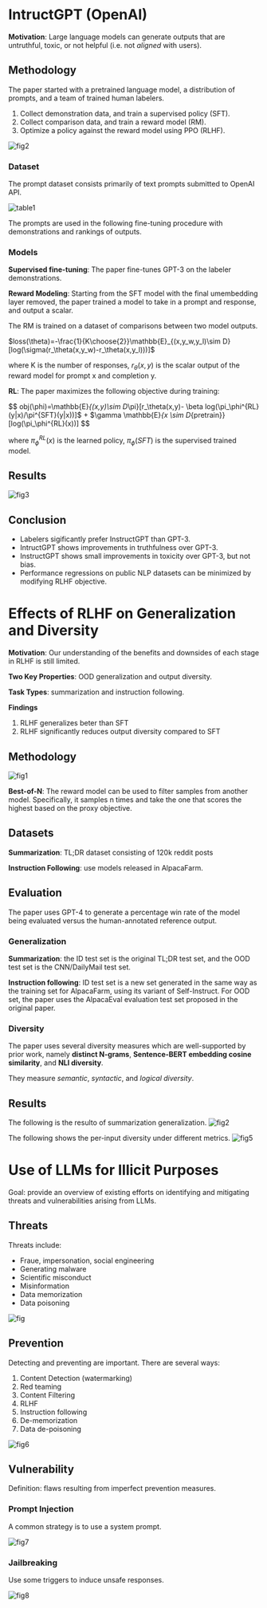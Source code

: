 # IntructGPT (OpenAI)
**Motivation**: Large language models can generate outputs that are untruthful, toxic, or not helpful (i.e. not *aligned* with users). 

## Methodology
The paper started with a pretrained language model, a distribution of prompts, and a team of trained human labelers.

1. Collect demonstration data, and train a supervised policy (SFT).
2. Collect comparison data, and train a reward model (RM).
3. Optimize a policy against the reward model using PPO (RLHF).

![fig2](img/instructGPT/fig2.png)

### Dataset
The prompt dataset consists primarily of text prompts submitted to OpenAI API.

![table1](img/instructGPT/table1.png)

The prompts are used in the following fine-tuning procedure with demonstrations and rankings of outputs.

### Models
**Supervised fine-tuning**: The paper fine-tunes GPT-3 on the labeler demonstrations.

**Reward Modeling**: Starting from the SFT model with the final umembedding layer removed, the paper trained a model to take in a prompt and response, and output a scalar.

The RM is trained on a dataset of comparisons between two model outputs.

$loss(\theta)=-\frac{1}{K\choose{2}}\mathbb{E}_{(x,y_w,y_l)\sim D}[log(\sigma(r_\theta(x,y_w)-r_\theta(x,y_l)))]$

where K is the number of responses, $r_\theta(x,y)$ is the scalar output of the reward model for prompt x and completion y.

**RL**: The paper maximizes the following objective during training:

$$ obj(\phi)=\mathbb{E}_{(x,y)\sim D_\pi}[r_\theta(x,y)- \beta log(\pi_\phi^{RL}(y|x)/\pi^{SFT}(y|x))]$ + $\gamma \mathbb{E}_{x \sim D_{pretrain}}[log(\pi_\phi^{RL}(x))] $$

where $\pi_\phi^{RL}(x)$ is the learned policy, $\pi_\phi(SFT)$ is the supervised trained model.

## Results

![fig3](img/instructGPT/fig3.png)

## Conclusion
- Labelers sigificantly prefer InstructGPT than GPT-3.
- IntructGPT shows improvements in truthfulness over GPT-3.
- InstructGPT shows small improvements in toxicity over GPT-3, but not bias.
- Performance regressions on public NLP datasets can be minimized by modifying RLHF objective.

# Effects of RLHF on Generalization and Diversity
**Motivation**: Our understanding of the benefits and downsides of each stage in RLHF is still limited.

**Two Key Properties**: OOD generalization and output diversity.

**Task Types**: summarization and instruction following.

**Findings**
1. RLHF generalizes beter than SFT
2. RLHF significantly reduces output diversity compared to SFT

## Methodology

![fig1](img/instructGPT/eff_fig1.png)

**Best-of-N**: The reward model can be used to filter samples from another model. Specifically, it samples n times and take the one that scores the highest based on the proxy objective.

## Datasets

**Summarization**: TL;DR dataset consisting of 120k reddit posts

**Instruction Following**: use models released in AlpacaFarm.

## Evaluation
The paper uses GPT-4 to generate a percentage win rate of the model being evaluated versus the human-annotated reference output.

### Generalization
**Summarization**: the ID test set is the original TL;DR test set, and the OOD test set is the CNN/DailyMail test set.

**Instruction following**: ID test set is a new set generated in the same way as the training set for AlpacaFarm, using its variant of Self-Instruct. For OOD set, the paper uses the AlpacaEval evaluation test set proposed in the original paper.

### Diversity
The paper uses several diversity measures which are well-supported by prior work, namely **distinct N-grams**, **Sentence-BERT embedding cosine similarity**, and **NLI diversity**.

They measure *semantic*, *syntactic*, and *logical diversity*.

## Results

The following is the resulto of summarization generalization.
![fig2](img/instructGPT/eff_fig2.png)

The following shows the per-input diversity under different metrics.
![fig5](img/instructGPT/eff_fig5.png)

# Use of LLMs for Illicit Purposes
Goal: provide an overview of existing efforts on identifying and mitigating threats and vulnerabilities arising from LLMs.

## Threats
Threats include:
- Fraue, impersonation, social engineering
- Generating malware
- Scientific misconduct
- Misinformation
- Data memorization
- Data poisoning

![fig](img/instructGPT/ill_fig4.png)


## Prevention
Detecting and preventing are important. There are several ways:
1. Content Detection (watermarking) 
2. Red teaming
3. Content Filtering
4. RLHF
5. Instruction following
6. De-memorization
7. Data de-poisoning

![fig6](img/instructGPT/ill_fig6.png)


## Vulnerability

Definition: flaws resulting from imperfect prevention measures.

### Prompt Injection
A common strategy is to use a system prompt.

![fig7](img/instructGPT/ill_fig7.png)

### Jailbreaking

Use some triggers to induce unsafe responses.

![fig8](img/instructGPT/ill_fig8.png)
